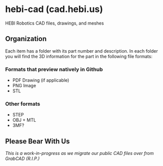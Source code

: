 # hebi-cad (cad.hebi.us)
HEBI Robotics CAD files, drawings, and meshes

## Organization
Each item has a folder with its part number and description.  In each folder you will find the 3D information for the part in the following file formats:

### Formats that preview natively in Github
* PDF Drawing (if applicable)
* PNG Image
* STL

### Other formats
* STEP
* OBJ + MTL
* 3MF?

## Please Bear With Us
_This is a work-in-progress as we migrate our public CAD files over from GrabCAD (R.I.P.)_
